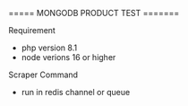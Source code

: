 ===== MONGODB PRODUCT TEST =======

Requirement 
 - php version 8.1
 - node verions 16 or higher

Scraper Command
 - run in redis channel or queue
